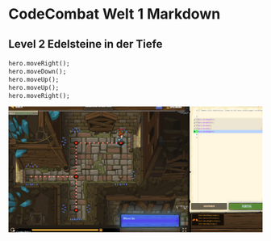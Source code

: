# CodeCombat Welt 1 Markdown
## Level 2 Edelsteine in der Tiefe
```
hero.moveRight();
hero.moveDown();
hero.moveUp();
hero.moveUp();
hero.moveRight();
```
![Alt text](image-1.png)